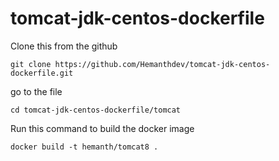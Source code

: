 # tomcat-jdk-centos-dockerfile


 Clone this from the github

```
git clone https://github.com/Hemanthdev/tomcat-jdk-centos-dockerfile.git
```

 go to the file
```
cd tomcat-jdk-centos-dockerfile/tomcat
```
Run this command to build the docker image
```
docker build -t hemanth/tomcat8 .
```
